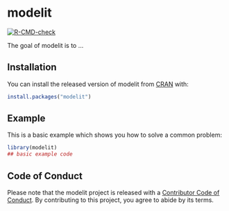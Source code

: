 
# modelit

<!-- badges: start -->
[![R-CMD-check](https://github.com/SciViews/modelit/workflows/R-CMD-check/badge.svg)](https://github.com/SciViews/modelit/actions)
<!-- badges: end -->

The goal of modelit is to ...

## Installation

You can install the released version of modelit from [CRAN](https://CRAN.R-project.org) with:

``` r
install.packages("modelit")
```

## Example

This is a basic example which shows you how to solve a common problem:

``` r
library(modelit)
## basic example code
```

## Code of Conduct

Please note that the modelit project is released with a [Contributor Code of Conduct](https://contributor-covenant.org/version/2/0/CODE_OF_CONDUCT.html). By contributing to this project, you agree to abide by its terms.
